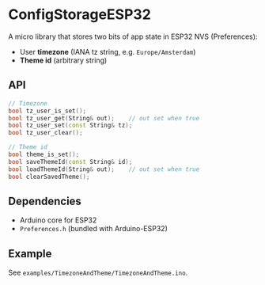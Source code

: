 # ConfigStorageESP32

A micro library that stores two bits of app state in ESP32 NVS (Preferences):
- User **timezone** (IANA tz string, e.g. `Europe/Amsterdam`)
- **Theme id** (arbitrary string)

## API

```cpp
// Timezone
bool tz_user_is_set();
bool tz_user_get(String& out);    // out set when true
bool tz_user_set(const String& tz);
bool tz_user_clear();

// Theme id
bool theme_is_set();
bool saveThemeId(const String& id);
bool loadThemeId(String& out);    // out set when true
bool clearSavedTheme();
```

## Dependencies
- Arduino core for ESP32
- `Preferences.h` (bundled with Arduino-ESP32)

## Example
See `examples/TimezoneAndTheme/TimezoneAndTheme.ino`.